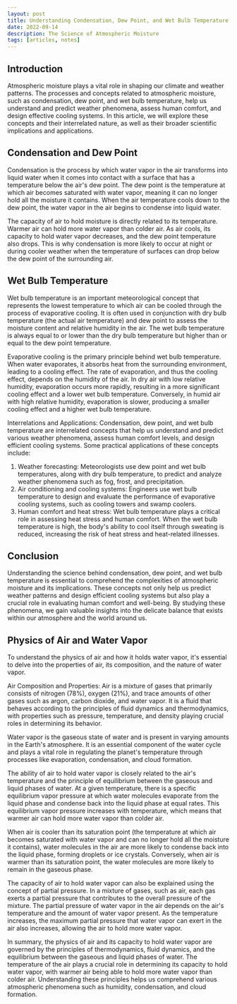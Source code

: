 ```yaml
---
layout: post
title: Understanding Condensation, Dew Point, and Wet Bulb Temperature
date: 2022-09-14
description: The Science of Atmospheric Moisture
tags: [articles, notes]
---
```


## Introduction

Atmospheric moisture plays a vital role in shaping our climate and weather patterns. The processes and concepts related to atmospheric moisture, such as condensation, dew point, and wet bulb temperature, help us understand and predict weather phenomena, assess human comfort, and design effective cooling systems. In this article, we will explore these concepts and their interrelated nature, as well as their broader scientific implications and applications.

## Condensation and Dew Point

Condensation is the process by which water vapor in the air transforms into liquid water when it comes into contact with a surface that has a temperature below the air's dew point. The dew point is the temperature at which air becomes saturated with water vapor, meaning it can no longer hold all the moisture it contains. When the air temperature cools down to the dew point, the water vapor in the air begins to condense into liquid water.

The capacity of air to hold moisture is directly related to its temperature. Warmer air can hold more water vapor than colder air. As air cools, its capacity to hold water vapor decreases, and the dew point temperature also drops. This is why condensation is more likely to occur at night or during cooler weather when the temperature of surfaces can drop below the dew point of the surrounding air.

## Wet Bulb Temperature

Wet bulb temperature is an important meteorological concept that represents the lowest temperature to which air can be cooled through the process of evaporative cooling. It is often used in conjunction with dry bulb temperature (the actual air temperature) and dew point to assess the moisture content and relative humidity in the air. The wet bulb temperature is always equal to or lower than the dry bulb temperature but higher than or equal to the dew point temperature.

Evaporative cooling is the primary principle behind wet bulb temperature. When water evaporates, it absorbs heat from the surrounding environment, leading to a cooling effect. The rate of evaporation, and thus the cooling effect, depends on the humidity of the air. In dry air with low relative humidity, evaporation occurs more rapidly, resulting in a more significant cooling effect and a lower wet bulb temperature. Conversely, in humid air with high relative humidity, evaporation is slower, producing a smaller cooling effect and a higher wet bulb temperature.

Interrelations and Applications: Condensation, dew point, and wet bulb temperature are interrelated concepts that help us understand and predict various weather phenomena, assess human comfort levels, and design efficient cooling systems. Some practical applications of these concepts include:

1. Weather forecasting: Meteorologists use dew point and wet bulb temperatures, along with dry bulb temperature, to predict and analyze weather phenomena such as fog, frost, and precipitation.
2. Air conditioning and cooling systems: Engineers use wet bulb temperature to design and evaluate the performance of evaporative cooling systems, such as cooling towers and swamp coolers.
3. Human comfort and heat stress: Wet bulb temperature plays a critical role in assessing heat stress and human comfort. When the wet bulb temperature is high, the body's ability to cool itself through sweating is reduced, increasing the risk of heat stress and heat-related illnesses.
    
## Conclusion
Understanding the science behind condensation, dew point, and wet bulb temperature is essential to comprehend the complexities of atmospheric moisture and its implications. These concepts not only help us predict weather patterns and design efficient cooling systems but also play a crucial role in evaluating human comfort and well-being. By studying these phenomena, we gain valuable insights into the delicate balance that exists within our atmosphere and the world around us.

## Physics of Air and Water Vapor

To understand the physics of air and how it holds water vapor, it's essential to delve into the properties of air, its composition, and the nature of water vapor.

Air Composition and Properties: Air is a mixture of gases that primarily consists of nitrogen (78%), oxygen (21%), and trace amounts of other gases such as argon, carbon dioxide, and water vapor. It is a fluid that behaves according to the principles of fluid dynamics and thermodynamics, with properties such as pressure, temperature, and density playing crucial roles in determining its behavior.

Water vapor is the gaseous state of water and is present in varying amounts in the Earth's atmosphere. It is an essential component of the water cycle and plays a vital role in regulating the planet's temperature through processes like evaporation, condensation, and cloud formation.

The ability of air to hold water vapor is closely related to the air's temperature and the principle of equilibrium between the gaseous and liquid phases of water. At a given temperature, there is a specific equilibrium vapor pressure at which water molecules evaporate from the liquid phase and condense back into the liquid phase at equal rates. This equilibrium vapor pressure increases with temperature, which means that warmer air can hold more water vapor than colder air.

When air is cooler than its saturation point (the temperature at which air becomes saturated with water vapor and can no longer hold all the moisture it contains), water molecules in the air are more likely to condense back into the liquid phase, forming droplets or ice crystals. Conversely, when air is warmer than its saturation point, the water molecules are more likely to remain in the gaseous phase.

The capacity of air to hold water vapor can also be explained using the concept of partial pressure. In a mixture of gases, such as air, each gas exerts a partial pressure that contributes to the overall pressure of the mixture. The partial pressure of water vapor in the air depends on the air's temperature and the amount of water vapor present. As the temperature increases, the maximum partial pressure that water vapor can exert in the air also increases, allowing the air to hold more water vapor.

In summary, the physics of air and its capacity to hold water vapor are governed by the principles of thermodynamics, fluid dynamics, and the equilibrium between the gaseous and liquid phases of water. The temperature of the air plays a crucial role in determining its capacity to hold water vapor, with warmer air being able to hold more water vapor than colder air. Understanding these principles helps us comprehend various atmospheric phenomena such as humidity, condensation, and cloud formation.